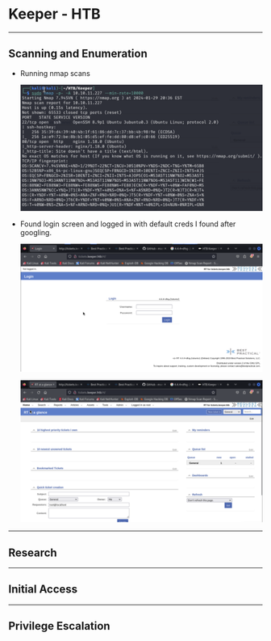 # Keeper - HTB

***

## Scanning and Enumeration

- Running nmap scans

    ![Nmap Results](screenshots/2024-01-29-17-52-12.png)

- Found login screen and logged in with default creds I found after googling.

    ![Login screen](screenshots/2024-01-29-17-53-14.png)

    ![Logged In](screenshots/2024-01-29-17-53-52.png)

***

## Research

***

## Initial Access

***

## Privilege Escalation
